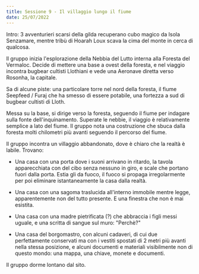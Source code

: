 ```yaml
---
title: Sessione 9 - Il villaggio lungo il fiume
date: 25/07/2022
---
```

Intro: 3 avventurieri scarsi della gilda recuperano cubo magico da Isola Senzamare, mentre tribù di Hoarah Loux scava la cima del monte in cerca di qualcosa.

Il gruppo inizia l'esplorazione della Nebbia del Lutto interna alla Foresta del Vermaloc. Decide di mettere una base a ovest della foresta, e nel viaggio incontra bugbear cultisti Llothiani e vede una Aeronave diretta verso Rosonha, la capitale.

Sa di alcune piste: una particolare torre nel nord della foresta, il fiume Seepfeed / Furaj che ha smesso di essere potabile, una fortezza a sud di bugbear cultisti di Lloth.

Messa su la base, si dirige verso la foresta, seguendo il fiume per indagare sulla fonte dell'inquinamento. Superate le nebbie, il viaggio è relativamente semplice a lato del fiume. Il gruppo nota una costruzione che sbuca dalla foresta molti chilometri più avanti seguendo il percorso del fiume.

Il gruppo incontra un villaggio abbandonato, dove è chiaro che la realtà è labile. Trovano:

- Una casa con una porta dove i suoni arrivano in ritardo, la tavola apparecchiata con del cibo senza nessuno in giro, e scale che portano fuori dalla porta. Estia gli da fuoco, il fuoco si propaga irregolarmente per poi eliminare istantaneamente la casa dalla realtà.

- Una casa con una sagoma traslucida all'interno immobile mentre legge, apparentemente non del tutto presente. E una finestra che non è mai esistita.

- Una casa con una madre pietrificata (?) che abbraccia i figli messi uguale, e una scritta di sangue sul muro: "Perchè?"

- Una casa del borgomastro, con alcuni cadaveri, di cui due perfettamente conservati ma con i vestiti spostati di 2 metri più avanti nella stessa posizione, e alcuni documenti e materiali visibilmente non di questo mondo: una mappa, una chiave, monete e documenti.

Il gruppo dorme lontano dal sito.